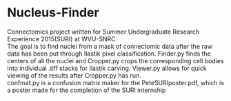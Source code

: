 # Nucleus-Finder
Connectomics project written for Summer Undergraduate Research Experience 2015(SURI) at WVU-SNRC.  
The goal is to find nuclei from a mask of connectomic data after the raw data has been put through Ilastik pixel classification.
Finder.py finds the centers of all the nuclei and Cropper.py crops the corresponding cell bodies into individual .tiff stacks for Ilastik carving.
Viewer.py allows for quick viewing of the results after Cropper.py has run.  
confmat.py is a confusion matrix maker for the PeteSURIposter.pdf, which is a poster made for the completion of the SURI internship
